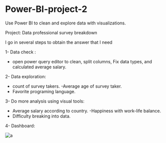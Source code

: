 # Power-BI-project-2
Use Power BI to clean and explore data with visualizations.

Project: Data professional survey breakdown

I go in several steps to obtain the answer that I need

1- Data check :
- open power query editor to clean, split columns, Fix data types, and calculated average salary.

2- Data exploration:
- count of survey takers.
-Average age of survey taker.
- Favorite programing language.

3- Do more analysis using visual tools:
- Average salary according to country.
-Happiness with work-life balance.
- Difficulty breaking into data.

4- Dashboard:


![a](https://user-images.githubusercontent.com/113065912/229258242-c949e3a2-426f-428c-8b62-c7788069078f.png)
